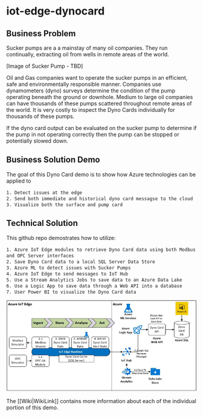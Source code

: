 # iot-edge-dynocard

## Business Problem
Sucker pumps are a a mainstay of many oil companies.  They run continually, extracting oil from wells in remote areas of the world.

[Image of Sucker Pump - TBD]

Oil and Gas companies want to operate the sucker pumps in an efficient, safe and environmentally responsible manner.  Companies use dynamometers (dyno) surveys determine the condition of the pump operating beneath the ground or downhole.  Medium to large oil companies can have thousands of these pumps scattered throughout remote areas of the world.  It is very costly to inspect the Dyno Cards individually for thousands of these pumps.

If the dyno card output can be evaluated on the sucker pump to determine if the pump in not operating correctly then the pump can be stopped or potentially slowed down.

## Business Solution Demo
The goal of this Dyno Card demo is to show how Azure technologies can be applied to 

```
1. Detect issues at the edge
2. Send both immediate and historical dyno card messagse to the cloud
3. Visualize both the surface and pump card
```

## Technical Solution
This github repo demostrates how to utilize:

```
1. Azure IoT Edge modules to retrieve Dyno Card data using both Modbus and OPC Server interfaces
2. Save Dyno Card data to a local SQL Server Data Store
3. Azure ML to detect issues with Sucker Pumps
4. Azure IoT Edge to send messages to IoT Hub
5. Use a Stream Analytics Jobs to save data to an Azure Data Lake
6. Use a Logic App to save data through a Web API into a database
7. User Power BI to visualize the Dyno Card data
```

![cover](./images/iot-edge-dynocard-arch.JPG)

The [[Wiki|WikiLink]] contains more information about each of the individual portion of this demo.